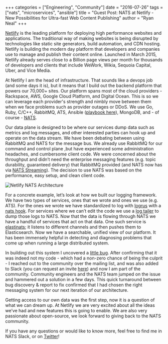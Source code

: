 +++
categories = ["Engineering", "Community"]
date = "2016-07-26"
tags = ["nats", "microservices", "ansible"]
title = "Guest Post: NATS at Netlify - New Possibilities for Ultra-fast Web Content Publishing"
author = "Ryan Neal"
+++

[Netlify](http://www.netlify.com) is the leading platform for deploying high performance websites and applications. The traditional way of making websites is being disrupted by technologies like static site generators, build automation, and CDN hosting. Netlify is building the modern day platform that developers and companies use to manage and publish their content online. Launched in March 2015, Netlify already serves close to a Billion page views per month for thousands of developers and clients that include WeWork, Wikia, Sequoia Capital, Uber, and Vice Media.

At Netlify I am the head of infrastructure. That sounds like a devops job (and some days it is), but it means that I build out the backend platform that powers our 70,000+ sites. Our platform spans most of the cloud providers - Rackspace, AWS, Google Cloud Platform, and Digital Ocean. This is so we can leverage each provider's strength and nimbly move between them when we face problems such as provider outages or DDoS. We use Go, Ruby, C/C++, RabbitMQ, ATS, Ansible ([playbook here](https://github.com/rybit/nats_ansible)), MongoDB, and - of course - [NATS](http://www.nats.io).


Our data plane is designed to be where our services dump data such as metrics and log messages, and other interested parties can hook up and operate on the data stream. We have been debating between using RabbitMQ and NATS for the message bus. We already use RabbitMQ for our command and control plane ,but have experienced some administration headaches, and cumbersome client code. We were concerned about the throughput and didn’t need the enterprise messaging features (e.g. topic durability, guaranteed delivery) that RabbitMQ provided (and NATS now has via [NATS Streaming](http://www.nats.io/documentation/streaming/nats-streaming-intro/)). The decision to use NATS was based on the performance, easy setup, and clean client code.

<img class="img-responsive center-block" alt="Netlify NATS Architecture" src="/img/blog/netlify-nats-architecture.png">

For a concrete example, let’s look at how we built our logging framework. We have two types of services, ones that we wrote and ones we use (e.g. ATS). For the ones we wrote we have standardized to log with [logrus](https://github.com/Sirupsen/logrus) with a [nats hook](https://github.com/netlify/messaging/blob/master/nats_logrus_hook.go). For services where we can’t edit the code we use a [log tailer](https://github.com/netlify/streamer) to dump those logs to NATS. Now that the data is flowing through NATS we have a handful of services that act on that data. One such service is [elastinats](https://github.com/netlify/elastinats); it listens to different channels and then pushes them to Elasticsearch. Now we have a searchable, unified view of our platform. It has been immensely helpful in detecting and diagnosing problems that come up when running a large distributed system.

In building out this system I uncovered a [little bug](https://github.com/nats-io/nats/issues/193). After confirming that it was indeed not my code - which had a non-zero chance of being the culprit - I reached out to the community over the mailing list, and was also added to Slack (you can request an invite [here](http://www.nats.io/community/)) and now I am part of the community. Community engineers and the NATS team jumped on the issue and hammered out a solution in a few days. This quick turnaround between bug discovery & report to fix confirmed that I had chosen the right messaging system for our next iteration of our architecture.

Getting access to our own data was the first step, now it is a question of what we can dream up. At Netlify we are very excited about all the ideas we’ve had and new features this is going to enable. We are also very passionate about open-source, we look forward to giving back to the NATS community.

If you have any questions or would like to know more, feel free to find me in NATS Slack, or on [Twitter](https://twitter.com/ry_boflavin)!
